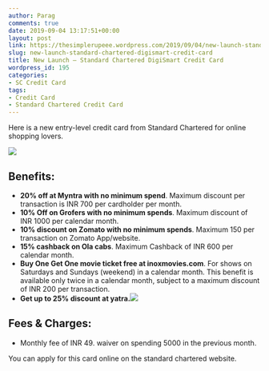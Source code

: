 ```yaml
---
author: Parag
comments: true
date: 2019-09-04 13:17:51+00:00
layout: post
link: https://thesimplerupeee.wordpress.com/2019/09/04/new-launch-standard-chartered-digismart-credit-card/
slug: new-launch-standard-chartered-digismart-credit-card
title: New Launch – Standard Chartered DigiSmart Credit Card
wordpress_id: 195
categories:
- SC Credit Card
tags:
- Credit Card
- Standard Chartered Credit Card
---
```





Here is a new entry-level credit card from Standard Chartered for online shopping lovers.





![](https://thesimplerupeee.files.wordpress.com/2020/05/50a7e-sc-digi-smart1.jpg)





## **Benefits:**







  * **20% off at Myntra with no minimum spend**. Maximum discount per transaction is INR 700 per cardholder per month.
  * **10% Off on Grofers with no minimum spends**. Maximum discount of INR 1000 per calendar month.
  * **10% discount on Zomato with no minimum spends**. Maximum 150 per transaction on Zomato App/website.
  * **15% cashback on Ola cabs**. Maximum Cashback of INR 600 per calendar month.
  * **Buy One Get One movie ticket free at inoxmovies.com**. For shows on Saturdays and Sundays (weekend) in a calendar month. This benefit is available only twice in a calendar month, subject to a maximum discount of INR 200 per transaction.
  * **Get up to 25% discount at yatra.**![](https://thesimplerupeee.files.wordpress.com/2020/05/18d7f-screen-shot-2019-09-04-at-18.37.56.png)






## **Fees & Charges:**







  * Monthly fee of INR 49. waiver on spending 5000 in the previous month.






You can apply for this card online on the standard chartered website.



